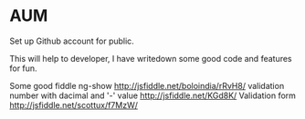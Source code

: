# AUM
Set up Github account for public.

This will help to developer, I have writedown some good code and features for fun.

Some good fiddle
ng-show http://jsfiddle.net/boloindia/rRvH8/
validation number with dacimal and '-' value http://jsfiddle.net/KGd8K/
Validation form http://jsfiddle.net/scottux/f7MzW/
